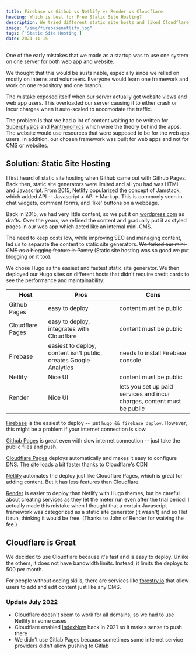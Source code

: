 ```yaml
---
title: Firebase vs Github vs Netlify vs Render vs Cloudflare
heading: Which is best for Free Static Site Hosting?
description: We tried different static site hosts and liked Cloudflare the best. See the pros and cons of each
image: "/img/firebasenetlify.jpg"
tags: ['Static Site Hosting']
date: 2021-11-15
---
```



One of the early mistakes that we made as a startup was to use one system on one server for both web app and website. 

We thought that this would be sustainable, especially since we relied on mostly on interns and volunteers. Everyone would learn one framework and work on one repository and one branch.

The mistake exposed itself when our server actually got website views and web app users. This overloaded our server causing it to either crash or incur charges when it auto-scaled to accomodate the traffic. 

The problem is that we had a lot of content waiting to be written for [Superphysics](https://superphysics.org) and [Pantrynomics](https://pantrypoints.com) which were the theory behind the apps. The website would use resources that were supposed to be for the web app users. In addition, our chosen framework was built for web apps and not for CMS or websites. 


## Solution: Static Site Hosting

I first heard of static site hosting when Github came out with Github Pages. Back then, static site generators were limited and all you had was HTML and Javascript. From 2015, Netlify popularized the concept of Jamstack, which added API -- Javascript + API + Markup. This is commonly seen in chat widgets, comment forms, and 'like' buttons on a webpage.  

Back in 2015, we had very little content, so we put it on [wordpress.com](http://socioecons.wordpress.com) as drafts. Over the years, we refined the content and gradually put it as styled pages in our web app which acted like an internal mini-CMS.

The need to keep costs low, while improving SEO and managing content, led us to separate the content to static site generators. ~~We forked our mini-CMS as a blogging feature in Pantry~~ (Static site hosting was so good we put blogging on it too). 

We chose Hugo as the easiest and fastest static site generator. We then deployed our Hugo sites on different hosts that didn't require credit cards to see the performance and maintainability:

Host | Pros | Cons 
--- | --- | ---
Github Pages | easy to deploy | content must be public
Cloudflare Pages | easy to deploy, integrates with Cloudflare | content must be public
Firebase | easiest to deploy, content isn't public, creates Google Analytics | needs to install Firebase console
Netlify | Nice UI | content must be public
Render | Nice UI  | lets you set up paid services and incur charges, content must be public 



[Firebase](https://firebase.com) is the easiest to deploy -- just ```hugo && firebase deploy```. However, this might be a problem if your internet connection is slow.

[Github Pages](https://github.com) is great even with slow internet connection -- just take the public files and push.

[Cloudflare Pages](https://pages.cloudflare.com/) deploys automatically and makes it easy to configure DNS. The site loads a bit faster thanks to Cloudflare's CDN

[Netlify](https://netlify.com) automates the deploy just like Cloudflare Pages, which is great for adding content. But it has less features than Cloudflare.

[Render](https://render.com) is easier to deploy than Netlify with Hugo themes, but be careful about creating services as they let the meter run even after the trial period! I actually made this mistake when I thought that a certain Javascript framework was categorized as a static site generator (it wasn't) and so I let it run, thinking it would be free. (Thanks to John of Render for waiving the fee.) 


## Cloudflare is Great

We decided to use Cloudflare because it's fast and is easy to deploy. Unlike the others, it does not have bandwidth limits. Instead, it limits the deploys to 500 per month. 

For people without coding skills, there are services like [forestry.io](https://forestry.io) that allow users to add and edit content just like any CMS.


### Update July 2022

- Cloudflare doesn't seem to work for all domains, so we had to use Netlify in some cases
- Cloudflare enabled [IndexNow](https://blogs.bing.com/webmaster/november-2021/Cloudflare-Supports-IndexNow-via-one-click-Integration) back in 2021 so it makes sense to push there 
- We didn't use Gitlab Pages because sometimes some internet service providers didn't allow pushing to Gitlab 

<!--  
For now, the plan* is to start with Github Pages and then move on to Firebase when the site visitors increase. Firebase has [a calculator](https://firebase.google.com/pricing#blaze-calculator) to estimate the cost based on GB used.  -->
